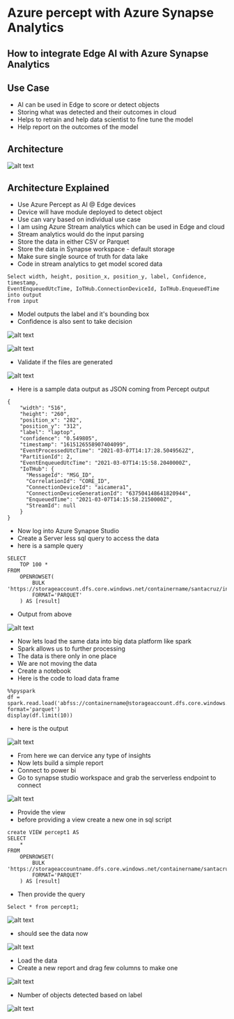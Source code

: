 # Azure percept with Azure Synapse Analytics

## How to integrate Edge AI with Azure Synapse Analytics

## Use Case

- AI can be used in Edge to score or detect objects
- Storing what was detected and their outcomes in cloud
- Helps to retrain and help data scientist to fine tune the model
- Help report on the outcomes of the model

## Architecture

![alt text](https://github.com/balakreshnan/AzurePercept/blob/main/images/Architecturesynapse1.jpg "Architecture")

## Architecture Explained

- Use Azure Percept as AI @ Edge devices
- Device will have module deployed to detect object
- Use can vary based on individual use case
- I am using Azure Stream analytics which can be used in Edge and cloud
- Stream analytics would do the input parsing
- Store the data in either CSV or Parquet
- Store the data in Synapse workspace - default storage
- Make sure single source of truth for data lake
- Code in stream analytics to get model scored data

```
Select width, height, position_x, position_y, label, Confidence, timestamp, 
EventEnqueuedUtcTime, IoTHub.ConnectionDeviceId, IoTHub.EnqueuedTime 
into output 
from input
```

- Model outputs the label and it's bounding box
- Confidence is also sent to take decision

![alt text](https://github.com/balakreshnan/AzurePercept/blob/main/images/percept2.jpg "Architecture")

![alt text](https://github.com/balakreshnan/AzurePercept/blob/main/images/percept3.jpg "Architecture")

- Validate if the files are generated

![alt text](https://github.com/balakreshnan/AzurePercept/blob/main/images/percept4.jpg "Architecture")

- Here is a sample data output as JSON coming from Percept output

```
{
    "width": "516",
    "height": "260",
    "position_x": "282",
    "position_y": "312",
    "label": "laptop",
    "confidence": "0.549805",
    "timestamp": "1615126558907404099",
    "EventProcessedUtcTime": "2021-03-07T14:17:28.5049562Z",
    "PartitionId": 2,
    "EventEnqueuedUtcTime": "2021-03-07T14:15:58.2040000Z",
    "IoTHub": {
      "MessageId": "MSG_ID",
      "CorrelationId": "CORE_ID",
      "ConnectionDeviceId": "aicamera1",
      "ConnectionDeviceGenerationId": "637504148641820944",
      "EnqueuedTime": "2021-03-07T14:15:58.2150000Z",
      "StreamId": null
    }
}
```

- Now log into Azure Synapse Studio
- Create a Server less sql query to access the data
- here is a sample query

```
SELECT
    TOP 100 *
FROM
    OPENROWSET(
        BULK 'https://storageaccount.dfs.core.windows.net/containername/santacruz/incoming/*/*/*/*.parquet',
        FORMAT='PARQUET'
    ) AS [result]
```

- Output from above

![alt text](https://github.com/balakreshnan/AzurePercept/blob/main/images/percept5.jpg "Architecture")

- Now lets load the same data into big data platform like spark
- Spark allows us to further processing
- The data is there only in one place
- We are not moving the data
- Create a notebook
- Here is the code to load data frame

```
%%pyspark
df = spark.read.load('abfss://containername@storageaccount.dfs.core.windows.net/santacruz/incoming/*/*/*/*.parquet', format='parquet')
display(df.limit(10))
```

- here is the output

![alt text](https://github.com/balakreshnan/AzurePercept/blob/main/images/percept6.jpg "Architecture")

- From here we can dervice any type of insights
- Now lets build a simple report
- Connect to power bi
- Go to synapse studio workspace and grab the serverless endpoint to connect

![alt text](https://github.com/balakreshnan/AzurePercept/blob/main/images/percept7.jpg "Architecture")

- Provide the view
- before providing a view create a new one in sql script

```
create VIEW percept1 AS 
SELECT
    *
FROM
    OPENROWSET(
        BULK 'https://storageaccountname.dfs.core.windows.net/containername/santacruz/incoming/*/*/*/*.parquet',
        FORMAT='PARQUET'
    ) AS [result]
```

- Then provide the query

```
Select * from percept1;
```

![alt text](https://github.com/balakreshnan/AzurePercept/blob/main/images/percept8.jpg "Architecture")

- should see the data now

![alt text](https://github.com/balakreshnan/AzurePercept/blob/main/images/percept9.jpg "Architecture")

- Load the data 
- Create a new report and drag few columns to make one

![alt text](https://github.com/balakreshnan/AzurePercept/blob/main/images/percept10.jpg "Architecture")

- Number of objects detected based on label

![alt text](https://github.com/balakreshnan/AzurePercept/blob/main/images/percept11.jpg "Architecture")